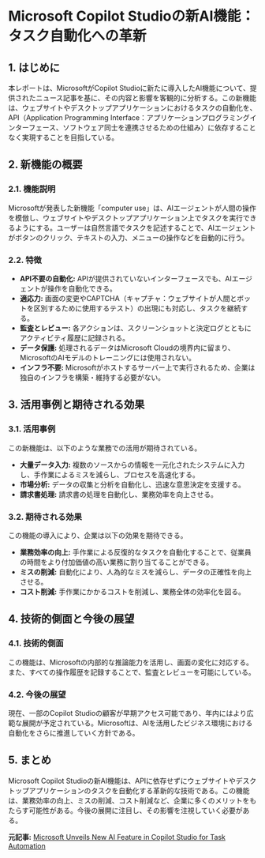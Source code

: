# Microsoft Copilot Studioの新AI機能：タスク自動化への革新

## 1. はじめに

本レポートは、MicrosoftがCopilot Studioに新たに導入したAI機能について、提供されたニュース記事を基に、その内容と影響を客観的に分析する。この新機能は、ウェブサイトやデスクトップアプリケーションにおけるタスクの自動化を、API（Application Programming Interface：アプリケーションプログラミングインターフェース、ソフトウェア同士を連携させるための仕組み）に依存することなく実現することを目指している。

## 2. 新機能の概要

### 2.1. 機能説明

Microsoftが発表した新機能「computer use」は、AIエージェントが人間の操作を模倣し、ウェブサイトやデスクトップアプリケーション上でタスクを実行できるようにする。ユーザーは自然言語でタスクを記述することで、AIエージェントがボタンのクリック、テキストの入力、メニューの操作などを自動的に行う。

### 2.2. 特徴

* **API不要の自動化:** APIが提供されていないインターフェースでも、AIエージェントが操作を自動化できる。
* **適応力:** 画面の変更やCAPTCHA（キャプチャ：ウェブサイトが人間とボットを区別するために使用するテスト）の出現にも対応し、タスクを継続する。
* **監査とレビュー:** 各アクションは、スクリーンショットと決定ログとともにアクティビティ履歴に記録される。
* **データ保護:** 処理されるデータはMicrosoft Cloudの境界内に留まり、MicrosoftのAIモデルのトレーニングには使用されない。
* **インフラ不要:** Microsoftがホストするサーバー上で実行されるため、企業は独自のインフラを構築・維持する必要がない。

## 3. 活用事例と期待される効果

### 3.1. 活用事例

この新機能は、以下のような業務での活用が期待されている。

* **大量データ入力:** 複数のソースからの情報を一元化されたシステムに入力し、手作業によるミスを減らし、プロセスを高速化する。
* **市場分析:** データの収集と分析を自動化し、迅速な意思決定を支援する。
* **請求書処理:** 請求書の処理を自動化し、業務効率を向上させる。

### 3.2. 期待される効果

この機能の導入により、企業は以下の効果を期待できる。

* **業務効率の向上:** 手作業による反復的なタスクを自動化することで、従業員の時間をより付加価値の高い業務に割り当てることができる。
* **ミスの削減:** 自動化により、人為的なミスを減らし、データの正確性を向上させる。
* **コスト削減:** 手作業にかかるコストを削減し、業務全体の効率化を図る。

## 4. 技術的側面と今後の展望

### 4.1. 技術的側面

この機能は、Microsoftの内部的な推論能力を活用し、画面の変化に対応する。また、すべての操作履歴を記録することで、監査とレビューを可能にしている。

### 4.2. 今後の展望

現在、一部のCopilot Studioの顧客が早期アクセス可能であり、年内にはより広範な展開が予定されている。Microsoftは、AIを活用したビジネス環境における自動化をさらに推進していく方針である。

## 5. まとめ

Microsoft Copilot Studioの新AI機能は、APIに依存せずにウェブサイトやデスクトップアプリケーションのタスクを自動化する革新的な技術である。この機能は、業務効率の向上、ミスの削減、コスト削減など、企業に多くのメリットをもたらす可能性がある。今後の展開に注目し、その影響を注視していく必要がある。


**元記事:** [Microsoft Unveils New AI Feature in Copilot Studio for Task Automation](https://www.thehansindia.com/technology/tech-news/microsoft-unveils-new-ai-feature-in-copilot-studio-for-task-automation-963938)